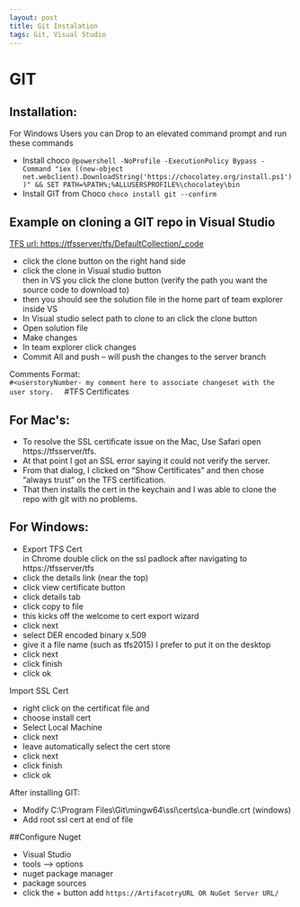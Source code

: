 ```yaml
---
layout: post
title: Git Instalation
tags: Git, Visual Studio
---
```

# GIT
##	Installation:
For Windows Users you can Drop to an elevated command prompt and run these commands

- Install choco 
`@powershell -NoProfile -ExecutionPolicy Bypass -Command "iex ((new-object net.webclient).DownloadString('https://chocolatey.org/install.ps1'))" && SET PATH=%PATH%;%ALLUSERSPROFILE%\chocolatey\bin`
- Install GIT from Choco `choco install git --confirm`

## Example on cloning a GIT repo in Visual Studio
[TFS url: https://tfsserver/tfs/DefaultCollection/_code](https://tfsserver/tfs/DefaultCollection/_code "tfs")

- click the clone button on the right hand side  
- click the clone in Visual studio button  
then in VS you click the clone button (verify the path you want the source code to download to)  
- then you should see the solution file in the home part of team explorer inside VS  
- In Visual studio select path to clone to an click the clone button  
- Open solution file  
- Make changes  
- In team explorer click changes  
- Commit All and push – will push the changes to the server branch

Comments Format:  
`#<userstoryNumber- my comment here to associate changeset with the user story. `
 
#TFS Certificates 
## For Mac's:
- To resolve the SSL certificate issue on the Mac, Use Safari open https://tfsserver/tfs.  
- At that point I got an SSL error saying it could not verify the server.  
- From that dialog, I clicked on “Show Certificates” and then chose “always trust” on the TFS certification.   
- That then installs the cert in the keychain and I was able to clone the repo with git with no problems.  

## For Windows:
- Export TFS Cert  
in Chrome double click on the ssl padlock after navigating to https://tfsserver/tfs  
- click the details link (near the top)  
- click view certificate button  
- click details tab  
- click copy to file  
- this kicks off the welcome to cert export wizard  
- click next  
- select DER encoded binary x.509   
- give it a file name (such as tfs2015) I prefer to put it on the desktop  
- click next 
- click finish  
- click ok  

Import SSL Cert  
- right click on the certificat file and   
- choose install cert  
- Select Local Machine  
- click next  
- leave automatically select the cert store   
- click next  
- click finish  
- click ok  
	
After installing GIT:  
- Modify C:\Program Files\Git\mingw64\ssl\certs\ca-bundle.crt (windows)  
- Add root ssl cert at end of file  
	
##Configure Nuget
- Visual Studio
- tools --> options
- nuget package manager
- package sources
- click the + button add 
`https://ArtifacotryURL OR NuGet Server URL/`
